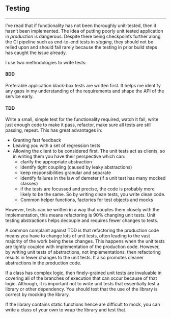 ## Testing
---
I’ve read that if functionality has not been thoroughly unit-tested, then it hasn’t been implemented. The idea of putting poorly unit tested application in *production* is dangerous.  Despite there being checkpoints further along the CI pipeline such as end-to-end tests in *staging*, they should not be relied upon and should fail rarely because the testing in prior build steps has caught the issue already.  

I use two methodologies to write tests:

#### BDD
Preferable application black-box tests are written first. It helps me identify any gaps in my understanding of the requirements and shape the API of the service early.

#### TDD 
Write a small, simple test for the functionality required, watch it fail, write just enough code to make it pass, refactor, make sure all tests are still passing, repeat.  This has great advantages in:
* Granting fast feedback
* Leaving you with a set of regression tests
* Allowing the client to be considered first. The unit tests act as clients, so in writing them you have their perspective which can:
  * clarify the appropriate abstraction 
  * identify tight coupling (caused by leaky abstractions)
  * keep responsibilities granular and separate 
  * identify failures in the law of demeter (if a unit test has many mocked classes) 
  * if the tests are focussed and precise, the code is probably more likely to be the same. So by writing clean tests, you write clean code. 
  * Common helper functions, factories for test objects and mocks  

However,  tests can be written in a way that couples them closely with the implementation, this means refactoring is 90% changing unit tests. Unit testing abstractions helps decouple and requires fewer changes to tests. 

A common complaint against TDD is that refactoring the production code means you have to change lots of unit tests, often leading to the vast majority of the work being these changes. This happens when the unit tests are tightly coupled with implementation of the production code.  However, by writing unit tests of abstractions, not implementations, then refactoring results in fewer changes to the unit tests. It also promotes cleaner abstractions in the production code.  

If a class has complex logic, then finely-grained unit tests are invaluable in covering all of the branches of execution that can occur because of that logic. Although, it is important not to write unit tests that essentially test a library or other dependency. You should test that the use of the library is correct by mocking the library.  

If the library contains static functions hence are difficult to mock, you can write a class of your own to wrap the library and test that. 


